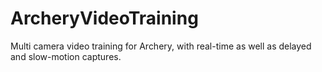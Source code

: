 # ArcheryVideoTraining
Multi camera video training for Archery, with real-time as well as delayed and slow-motion captures.

